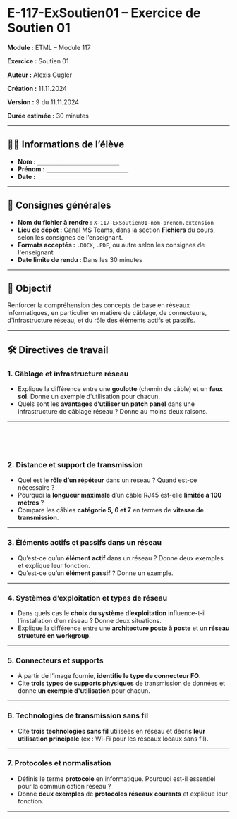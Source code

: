 # E-117-ExSoutien01 – Exercice de Soutien 01

**Module :** ETML – Module 117

**Exercice :** Soutien 01

**Auteur :** Alexis Gugler

**Création :** 11.11.2024

**Version :** 9 du 11.11.2024

**Durée estimée :** 30 minutes

---

## 🧑‍🎓 Informations de l’élève

* **Nom :** `__________________________`
* **Prénom :** `__________________________`
* **Date :** `__________________________`

---

## 📌 Consignes générales

* **Nom du fichier à rendre :** `X-117-ExSoutien01-nom-prenom.extension`
* **Lieu de dépôt :** Canal MS Teams, dans la section **Fichiers** du cours, selon les consignes de l’enseignant.
* **Formats acceptés :** `.DOCX`, `.PDF`, ou autre selon les consignes de l'enseignant
* **Date limite de rendu :** Dans les 30 minutes

---

## 🎯 Objectif

Renforcer la compréhension des concepts de base en réseaux informatiques, en particulier en matière de câblage, de connecteurs, d'infrastructure réseau, et du rôle des éléments actifs et passifs.

---

## 🛠️ Directives de travail

### 1. Câblage et infrastructure réseau

* Explique la différence entre une **goulotte** (chemin de câble) et un **faux sol**. Donne un exemple d'utilisation pour chacun.
* Quels sont les **avantages d’utiliser un patch panel** dans une infrastructure de câblage réseau ? Donne au moins deux raisons.

---

</br></br></br>

### 2. Distance et support de transmission

* Quel est le **rôle d’un répéteur** dans un réseau ? Quand est-ce nécessaire ?
* Pourquoi la **longueur maximale** d’un câble RJ45 est-elle **limitée à 100 mètres** ?
* Compare les câbles **catégorie 5, 6 et 7** en termes de **vitesse de transmission**.

---

### 3. Éléments actifs et passifs dans un réseau

* Qu’est-ce qu’un **élément actif** dans un réseau ? Donne deux exemples et explique leur fonction.
* Qu’est-ce qu’un **élément passif** ? Donne un exemple.

---

### 4. Systèmes d’exploitation et types de réseau

* Dans quels cas le **choix du système d’exploitation** influence-t-il l’installation d’un réseau ? Donne deux situations.
* Explique la différence entre une **architecture poste à poste** et un **réseau structuré en workgroup**.

---

### 5. Connecteurs et supports

* À partir de l’image fournie, **identifie le type de connecteur FO**.
* Cite **trois types de supports physiques** de transmission de données et donne **un exemple d'utilisation** pour chacun.

---

### 6. Technologies de transmission sans fil

* Cite **trois technologies sans fil** utilisées en réseau et décris **leur utilisation principale** (ex : Wi-Fi pour les réseaux locaux sans fil).

---

### 7. Protocoles et normalisation

* Définis le terme **protocole** en informatique. Pourquoi est-il essentiel pour la communication réseau ?
* Donne **deux exemples** de **protocoles réseaux courants** et explique leur fonction.

---
